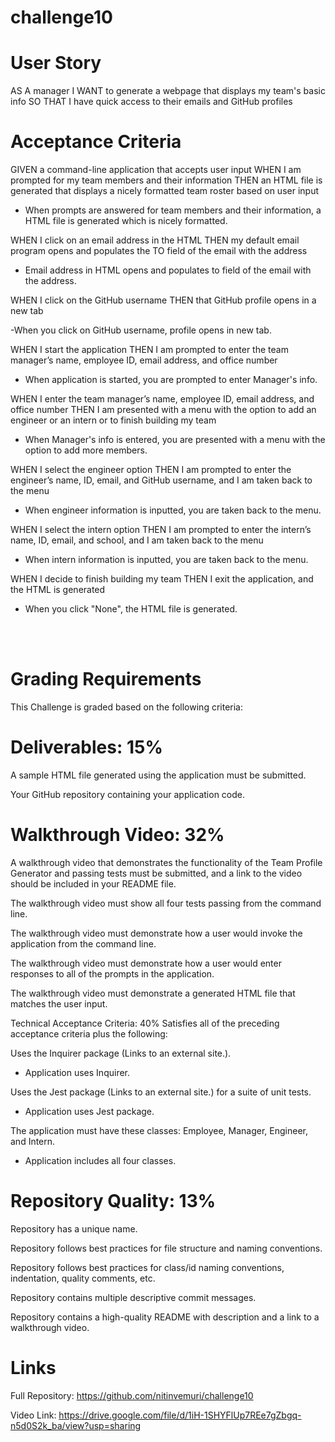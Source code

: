 # challenge10

# User Story
AS A manager
I WANT to generate a webpage that displays my team's basic info
SO THAT I have quick access to their emails and GitHub profiles


# Acceptance Criteria
GIVEN a command-line application that accepts user input
WHEN I am prompted for my team members and their information
THEN an HTML file is generated that displays a nicely formatted team roster based on user input

- When prompts are answered for team members and their information, a HTML file is generated which is nicely formatted.

WHEN I click on an email address in the HTML
THEN my default email program opens and populates the TO field of the email with the address

- Email address in HTML opens and populates to field of the email with the address. 

WHEN I click on the GitHub username
THEN that GitHub profile opens in a new tab

-When you click on GitHub username, profile opens in new tab.

WHEN I start the application
THEN I am prompted to enter the team manager’s name, employee ID, email address, and office number

- When application is started, you are prompted to enter Manager's info.

WHEN I enter the team manager’s name, employee ID, email address, and office number
THEN I am presented with a menu with the option to add an engineer or an intern or to finish building my team

- When Manager's info is entered, you are presented with a menu with the option to add more members. 

WHEN I select the engineer option
THEN I am prompted to enter the engineer’s name, ID, email, and GitHub username, and I am taken back to the menu

- When engineer information is inputted, you are taken back to the menu. 

WHEN I select the intern option
THEN I am prompted to enter the intern’s name, ID, email, and school, and I am taken back to the menu

- When intern information is inputted, you are taken back to the menu. 

WHEN I decide to finish building my team
THEN I exit the application, and the HTML is generated

- When you click "None", the HTML file is generated. 


</br>
</br>

# Grading Requirements
This Challenge is graded based on the following criteria:

# Deliverables: 15%
A sample HTML file generated using the application must be submitted.

Your GitHub repository containing your application code.

# Walkthrough Video: 32%
A walkthrough video that demonstrates the functionality of the Team Profile Generator and passing tests must be submitted, and a link to the video should be included in your README file.

The walkthrough video must show all four tests passing from the command line.

The walkthrough video must demonstrate how a user would invoke the application from the command line.

The walkthrough video must demonstrate how a user would enter responses to all of the prompts in the application.

The walkthrough video must demonstrate a generated HTML file that matches the user input.

Technical Acceptance Criteria: 40%
Satisfies all of the preceding acceptance criteria plus the following:

Uses the Inquirer package (Links to an external site.).

- Application uses Inquirer. 

Uses the Jest package (Links to an external site.) for a suite of unit tests.

- Application uses Jest package. 

The application must have these classes: Employee, Manager, Engineer, and Intern.

- Application includes all four classes. 

# Repository Quality: 13%
Repository has a unique name.

Repository follows best practices for file structure and naming conventions.

Repository follows best practices for class/id naming conventions, indentation, quality comments, etc.

Repository contains multiple descriptive commit messages.

Repository contains a high-quality README with description and a link to a walkthrough video.

# Links
Full Repository: https://github.com/nitinvemuri/challenge10

Video Link: https://drive.google.com/file/d/1iH-1SHYFlUp7REe7gZbgq-n5d0S2k_ba/view?usp=sharing
